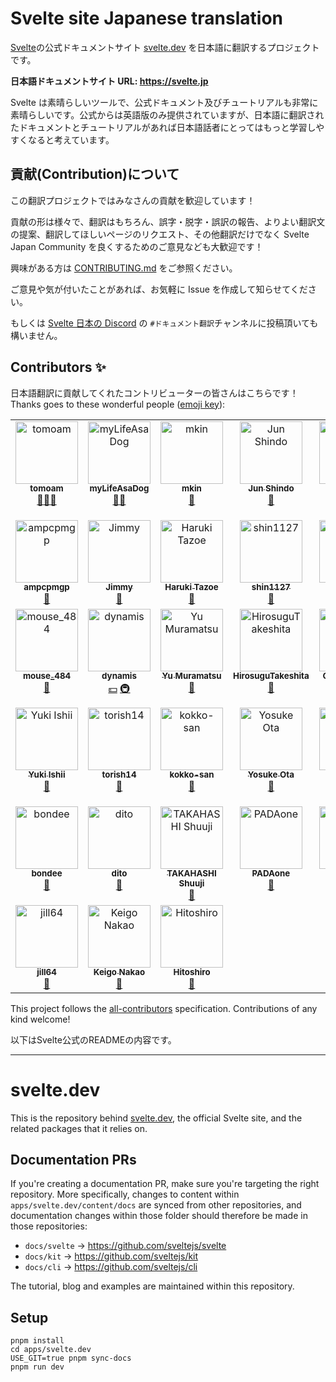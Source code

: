 # Svelte site Japanese translation

[Svelte](https://github.com/sveltejs/svelte)の公式ドキュメントサイト [svelte.dev](https://svelte.dev/) を日本語に翻訳するプロジェクトです。

**日本語ドキュメントサイト URL: https://svelte.jp**

Svelte は素晴らしいツールで、公式ドキュメント及びチュートリアルも非常に素晴らしいです。公式からは英語版のみ提供されていますが、日本語に翻訳されたドキュメントとチュートリアルがあれば日本語話者にとってはもっと学習しやすくなると考えています。

## 貢献(Contribution)について

この翻訳プロジェクトではみなさんの貢献を歓迎しています！

貢献の形は様々で、翻訳はもちろん、誤字・脱字・誤訳の報告、よりよい翻訳文の提案、翻訳してほしいページのリクエスト、その他翻訳だけでなく Svelte Japan Community を良くするためのご意見なども大歓迎です！

興味がある方は [CONTRIBUTING.md](https://github.com/svelte-jp/svelte.dev/blob/main/CONTRIBUTING.md) をご参照ください。

ご意見や気が付いたことがあれば、お気軽に Issue を作成して知らせてください。

もしくは [Svelte 日本の Discord](https://discord.com/invite/YTXq3ZtBbx) の `#ドキュメント翻訳`チャンネルに投稿頂いても構いません。


## Contributors ✨

日本語翻訳に貢献してくれたコントリビューターの皆さんはこちらです！  
Thanks goes to these wonderful people ([emoji key](https://allcontributors.org/docs/en/emoji-key)):

<!-- ALL-CONTRIBUTORS-LIST:START - Do not remove or modify this section -->
<!-- prettier-ignore-start -->
<!-- markdownlint-disable -->
<table>
  <tbody>
    <tr>
      <td align="center" valign="top" width="14.28%"><a href="https://github.com/tomoam"><img src="https://avatars.githubusercontent.com/u/29677552?v=4?s=100" width="100px;" alt="tomoam"/><br /><sub><b>tomoam</b></sub></a><br /><a href="https://github.com/svelte-jp/svelte-site-jp/commits?author=tomoam" title="Svelte documentation from previous repository">📗</a><a href="https://github.com/svelte-jp/kit/commits?author=tomoam" title="SvelteKit documentation from previous repository">📘</a><a href="https://github.com/svelte-jp/svelte.dev/commits?author=tomoam" title="Documentation">📖</a></td>
      <td align="center" valign="top" width="14.28%"><a href="https://github.com/myLifeAsaDog"><img src="https://avatars.githubusercontent.com/u/18300178?v=4?s=100" width="100px;" alt="myLifeAsaDog"/><br /><sub><b>myLifeAsaDog</b></sub></a><br /><a href="https://github.com/svelte-jp/svelte-site-jp/commits?author=myLifeAsaDog" title="Svelte documentation from previous repository">📗</a><a href="https://github.com/svelte-jp/kit/commits?author=myLifeAsaDog" title="SvelteKit documentation from previous repository">📘</a></td>
      <td align="center" valign="top" width="14.28%"><a href="https://github.com/Makohan"><img src="https://avatars.githubusercontent.com/u/32333141?v=4?s=100" width="100px;" alt="mkin"/><br /><sub><b>mkin</b></sub></a><br /><a href="https://github.com/svelte-jp/svelte-site-jp/commits?author=Makohan" title="Svelte documentation from previous repository">📗</a></td>
      <td align="center" valign="top" width="14.28%"><a href="https://qiita.com/jay-es"><img src="https://avatars.githubusercontent.com/u/46585162?v=4?s=100" width="100px;" alt="Jun Shindo"/><br /><sub><b>Jun Shindo</b></sub></a><br /><a href="https://github.com/svelte-jp/svelte-site-jp/commits?author=jay-es" title="Svelte documentation from previous repository">📗</a></td>
      <td align="center" valign="top" width="14.28%"><a href="https://speakerdeck.com/clown0082"><img src="https://avatars.githubusercontent.com/u/4125257?v=4?s=100" width="100px;" alt="Keeth Kuwahara"/><br /><sub><b>Keeth Kuwahara</b></sub></a><br /><a href="https://github.com/svelte-jp/svelte-site-jp/commits?author=kkeeth" title="Svelte documentation from previous repository">📗</a></td>
      <td align="center" valign="top" width="14.28%"><a href="https://github.com/oekazuma"><img src="https://avatars.githubusercontent.com/u/29580221?v=4?s=100" width="100px;" alt="Kazuma Oe"/><br /><sub><b>Kazuma Oe</b></sub></a><br /><a href="https://github.com/svelte-jp/svelte-site-jp/commits?author=oekazuma" title="Svelte documentation from previous repository">📗</a><a href="https://github.com/svelte-jp/kit/commits?author=oekazuma" title="SvelteKit documentation from previous repository">📘</a><a href="https://github.com/svelte-jp/svelte.dev/commits?author=oekazuma" title="Documentation">📖</a></td>
      <td align="center" valign="top" width="14.28%"><a href="https://github.com/Shunpoco"><img src="https://avatars.githubusercontent.com/u/25903627?v=4?s=100" width="100px;" alt="Shunpoco"/><br /><sub><b>Shunpoco</b></sub></a><br /><a href="https://github.com/svelte-jp/svelte-site-jp/commits?author=Shunpoco" title="Svelte documentation from previous repository">📗</a></td>
    </tr>
    <tr>
      <td align="center" valign="top" width="14.28%"><a href="https://github.com/ampcpmgp"><img src="https://avatars.githubusercontent.com/u/13173632?v=4?s=100" width="100px;" alt="ampcpmgp"/><br /><sub><b>ampcpmgp</b></sub></a><br /><a href="https://github.com/svelte-jp/svelte-site-jp/commits?author=ampcpmgp" title="Svelte documentation from previous repository">📗</a></td>
      <td align="center" valign="top" width="14.28%"><a href="https://github.com/takoyaro"><img src="https://avatars.githubusercontent.com/u/54836677?v=4?s=100" width="100px;" alt="Jimmy"/><br /><sub><b>Jimmy</b></sub></a><br /><a href="https://github.com/svelte-jp/svelte-site-jp/commits?author=takoyaro" title="Svelte documentation from previous repository">📗</a></td>
      <td align="center" valign="top" width="14.28%"><a href="https://github.com/jdkfx"><img src="https://avatars.githubusercontent.com/u/40142697?v=4?s=100" width="100px;" alt="Haruki Tazoe"/><br /><sub><b>Haruki Tazoe</b></sub></a><br /><a href="https://github.com/svelte-jp/svelte-site-jp/commits?author=jdkfx" title="Svelte documentation from previous repository">📗</a></td>
      <td align="center" valign="top" width="14.28%"><a href="https://shin1127.github.io/myPortfolio/"><img src="https://avatars.githubusercontent.com/u/56531152?v=4?s=100" width="100px;" alt="shin1127"/><br /><sub><b>shin1127</b></sub></a><br /><a href="https://github.com/svelte-jp/svelte-site-jp/commits?author=shin1127" title="Svelte documentation from previous repository">📗</a></td>
      <td align="center" valign="top" width="14.28%"><a href="https://twilink.click/mikeanakida"><img src="https://avatars.githubusercontent.com/u/32151765?v=4?s=100" width="100px;" alt="manaki"/><br /><sub><b>manaki</b></sub></a><br /><a href="https://github.com/svelte-jp/svelte-site-jp/commits?author=manak1" title="Svelte documentation from previous repository">📗</a></td>
      <td align="center" valign="top" width="14.28%"><a href="https://github.com/knj4484"><img src="https://avatars.githubusercontent.com/u/11140280?v=4?s=100" width="100px;" alt="knj4484"/><br /><sub><b>knj4484</b></sub></a><br /><a href="https://github.com/svelte-jp/svelte-site-jp/commits?author=knj4484" title="Svelte documentation from previous repository">📗</a></td>
      <td align="center" valign="top" width="14.28%"><a href="https://katanugramer.hatenablog.com/"><img src="https://avatars.githubusercontent.com/u/42486288?v=4?s=100" width="100px;" alt="miruoo"/><br /><sub><b>miruoo</b></sub></a><br /><a href="https://github.com/svelte-jp/svelte-site-jp/commits?author=miily8310s" title="Svelte documentation from previous repository">📗</a><a href="https://github.com/svelte-jp/kit/commits?author=miily8310s" title="SvelteKit documentation from previous repository">📘</a></td>
    </tr>
    <tr>
      <td align="center" valign="top" width="14.28%"><a href="https://portfolio.mouse484.tk/"><img src="https://avatars.githubusercontent.com/u/38714187?v=4?s=100" width="100px;" alt="mouse_484"/><br /><sub><b>mouse_484</b></sub></a><br /><a href="https://github.com/svelte-jp/svelte-site-jp/commits?author=mouse484" title="Svelte documentation from previous repository">📗</a></td>
      <td align="center" valign="top" width="14.28%"><a href="http://dynamis.jp/"><img src="https://avatars.githubusercontent.com/u/188166?v=4?s=100" width="100px;" alt="dynamis"/><br /><sub><b>dynamis</b></sub></a><br /><a href="#financial-dynamis" title="Financial">💵</a> <a href="#infra-dynamis" title="Infrastructure (Hosting, Build-Tools, etc)">🚇</a></td>
      <td align="center" valign="top" width="14.28%"><a href="https://github.com/Murayu0225"><img src="https://avatars.githubusercontent.com/u/37988559?v=4?s=100" width="100px;" alt="Yu Muramatsu"/><br /><sub><b>Yu Muramatsu</b></sub></a><br /><a href="https://github.com/svelte-jp/svelte-site-jp/commits?author=Murayu0225" title="Svelte documentation from previous repository">📗</a></td>
      <td align="center" valign="top" width="14.28%"><a href="https://qiita.com/fuwasegu"><img src="https://avatars.githubusercontent.com/u/52437973?v=4?s=100" width="100px;" alt="HirosuguTakeshita"/><br /><sub><b>HirosuguTakeshita</b></sub></a><br /><a href="https://github.com/svelte-jp/svelte-site-jp/commits?author=lunain84" title="Svelte documentation from previous repository">📗</a></td>
      <td align="center" valign="top" width="14.28%"><a href="https://yamanoku.net/"><img src="https://avatars.githubusercontent.com/u/1996642?v=4?s=100" width="100px;" alt="Okuto Oyama"/><br /><sub><b>Okuto Oyama</b></sub></a><br /><a href="https://github.com/svelte-jp/svelte-site-jp/commits?author=yamanoku" title="Svelte documentation from previous repository">📗</a><a href="https://github.com/svelte-jp/kit/commits?author=yamanoku" title="SvelteKit documentation from previous repository">📘</a></td>
      <td align="center" valign="top" width="14.28%"><a href="https://github.com/baseballyama"><img src="https://avatars.githubusercontent.com/u/19153718?v=4?s=100" width="100px;" alt="Yuichiro Yamashita"/><br /><sub><b>Yuichiro Yamashita</b></sub></a><br /><a href="https://github.com/svelte-jp/svelte-site-jp/commits?author=baseballyama" title="Svelte documentation from previous repository">📗</a></td>
      <td align="center" valign="top" width="14.28%"><a href="https://keybase.io/nullnyat"><img src="https://avatars.githubusercontent.com/u/89781396?v=4?s=100" width="100px;" alt="Nullcat chan!"/><br /><sub><b>Nullcat chan!</b></sub></a><br /><a href="https://github.com/svelte-jp/svelte-site-jp/commits?author=nullnyat" title="Svelte documentation from previous repository">📗</a></td>
    </tr>
    <tr>
      <td align="center" valign="top" width="14.28%"><a href="https://github.com/komura-c"><img src="https://avatars.githubusercontent.com/u/37304826?v=4?s=100" width="100px;" alt="Yuki Ishii"/><br /><sub><b>Yuki Ishii</b></sub></a><br /><a href="https://github.com/svelte-jp/svelte-site-jp/commits?author=komura-c" title="Svelte documentation from previous repository">📗</a></td>
      <td align="center" valign="top" width="14.28%"><a href="https://sukimakakumei.co.jp/"><img src="https://avatars.githubusercontent.com/u/49876561?v=4?s=100" width="100px;" alt="torish14"/><br /><sub><b>torish14</b></sub></a><br /><a href="https://github.com/svelte-jp/svelte-site-jp/commits?author=torish14" title="Svelte documentation from previous repository">📗</a></td>
      <td align="center" valign="top" width="14.28%"><a href="https://github.com/kokko-san"><img src="https://avatars.githubusercontent.com/u/36446753?v=4?s=100" width="100px;" alt="kokko-san"/><br /><sub><b>kokko-san</b></sub></a><br /><a href="https://github.com/svelte-jp/svelte-site-jp/commits?author=kokko-san" title="Svelte documentation from previous repository">📗</a></td>
      <td align="center" valign="top" width="14.28%"><a href="https://ota-meshi.github.io/"><img src="https://avatars.githubusercontent.com/u/16508807?v=4?s=100" width="100px;" alt="Yosuke Ota"/><br /><sub><b>Yosuke Ota</b></sub></a><br /><a href="https://github.com/svelte-jp/svelte-site-jp/commits?author=ota-meshi" title="Svelte documentation from previous repository">📗</a></td>
      <td align="center" valign="top" width="14.28%"><a href="https://github.com/dajiaji"><img src="https://avatars.githubusercontent.com/u/3192030?v=4?s=100" width="100px;" alt="Ajitomi Daisuke"/><br /><sub><b>Ajitomi Daisuke</b></sub></a><br /><a href="https://github.com/svelte-jp/kit/commits?author=dajiaji" title="SvelteKit documentation from previous repository">📘</a></td>
      <td align="center" valign="top" width="14.28%"><a href="http://mitsu-ksgr.github.io/"><img src="https://avatars.githubusercontent.com/u/3091232?v=4?s=100" width="100px;" alt="mitsu-ksgr"/><br /><sub><b>mitsu-ksgr</b></sub></a><br /><a href="https://github.com/svelte-jp/svelte-site-jp/commits?author=mitsu-ksgr" title="Svelte documentation from previous repository">📗</a></td>
      <td align="center" valign="top" width="14.28%"><a href="http://tatsuyafw.hatenablog.jp/"><img src="https://avatars.githubusercontent.com/u/1162665?v=4?s=100" width="100px;" alt="Tatsuya Hoshino"/><br /><sub><b>Tatsuya Hoshino</b></sub></a><br /><a href="https://github.com/svelte-jp/svelte-site-jp/commits?author=tatsuyafw" title="Svelte documentation from previous repository">📗</a></td>
    </tr>
    <tr>
	    <td align="center" valign="top" width="14.28%"><a href="https://github.com/kimdj2"><img src="https://avatars.githubusercontent.com/u/38813699?v=4?s=100" width="100px;" alt="bondee"/><br /><sub><b>bondee</b></sub></a><br /><a href="https://github.com/svelte-jp/kit/commits?author=kimdj2" title="SvelteKit documentation from previous repository">📘</a></td>
	    <td align="center" valign="top" width="14.28%"><a href="https://github.com/dito"><img src="https://avatars.githubusercontent.com/u/4264269?v=4?s=100" width="100px;" alt="dito"/><br /><sub><b>dito</b></sub></a><br /><a href="https://github.com/svelte-jp/kit/commits?author=dito" title="SvelteKit documentation from previous repository">📘</a></td>
      <td align="center" valign="top" width="14.28%"><a href="https://shuuji3.xyz/"><img src="https://avatars.githubusercontent.com/u/1425259?v=4?s=100" width="100px;" alt="TAKAHASHI Shuuji"/><br /><sub><b>TAKAHASHI Shuuji</b></sub></a><br /><a href="https://github.com/svelte-jp/svelte-site-jp/commits?author=shuuji3" title="Svelte documentation from previous repository">📗</a></td>
      <td align="center" valign="top" width="14.28%"><a href="https://github.com/yo-goto"><img src="https://avatars.githubusercontent.com/u/50942816?v=4?s=100" width="100px;" alt="PADAone"/><br /><sub><b>PADAone</b></sub></a><br /><a href="https://github.com/svelte-jp/svelte-site-jp/commits?author=yo-goto" title="Svelte documentation from previous repository">📗</a></td>
      <td align="center" valign="top" width="14.28%"><a href="https://github.com/yuki0418"><img src="https://avatars.githubusercontent.com/u/45615348?v=4?s=100" width="100px;" alt="Yuki Ishii"/><br /><sub><b>Yuki Ishii</b></sub></a><br /><a href="https://github.com/svelte-jp/svelte.dev/commits?author=yuki0418" title="Documentation">📖</a></td>
			<td align="center" valign="top" width="14.28%"><a href="https://github.com/tada-tsu"><img src="https://avatars.githubusercontent.com/u/34794025?v=4?s=100" width="100px;" alt="Tadatsugu Ohno"/><br /><sub><b>Tadatsugu Ohno</b></sub></a><br /><a href="https://github.com/svelte-jp/svelte.dev/commits?author=tada-tsu" title="Documentation">📖</a></td>
			<td align="center" valign="top" width="14.28%"><a href="https://github.com/akku1139"><img src="https://avatars.githubusercontent.com/u/151517253?v=4?s=100" width="100px;" alt="-akku-"/><br /><sub><b>-akku-</b></sub></a><br /><a href="https://github.com/svelte-jp/svelte.dev/commits?author=akku1139" title="Documentation">📖</a></td>
    </tr>
    <tr>
	    <td align="center" valign="top" width="14.28%"><a href="https://github.com/jill64"><img src="https://avatars.githubusercontent.com/u/143883742?v=4?s=100" width="100px;" alt="jill64"/><br /><sub><b>jill64</b></sub></a><br /><a href="https://github.com/svelte-jp/svelte.dev/commits?author=jill64" title="Documentation">📖</a></td>
	    <td align="center" valign="top" width="14.28%"><a href="https://team-steg.com/"><img src="https://avatars.githubusercontent.com/u/54620036?v=4?s=100" width="100px;" alt="Keigo Nakao"/><br /><sub><b>Keigo Nakao</b></sub></a><br /><a href="https://github.com/svelte-jp/svelte.dev/commits?author=kspace-trk " title="Documentation">📖</a></td>
	    <td align="center" valign="top" width="14.28%"><a href="https://hitorishiro.com"><img src="https://avatars.githubusercontent.com/u/54262718?v=4?s=100" width="100px;" alt="Hitoshiro"/><br /><sub><b>Hitoshiro</b></sub></a><br /><a href="https://github.com/svelte-jp/svelte.dev/commits?author=HitoshiroKyoka" title="Documentation">📖</a></td>
    </tr>
  </tbody>
</table>

<!-- markdownlint-restore -->
<!-- prettier-ignore-end -->

<!-- ALL-CONTRIBUTORS-LIST:END -->

This project follows the [all-contributors](https://github.com/all-contributors/all-contributors) specification. Contributions of any kind welcome!


以下はSvelte公式のREADMEの内容です。

---

# svelte.dev

This is the repository behind [svelte.dev](https://svelte.dev), the official Svelte site, and the related packages that it relies on.

## Documentation PRs

If you're creating a documentation PR, make sure you're targeting the right repository. More specifically, changes to content within `apps/svelte.dev/content/docs` are synced from other repositories, and documentation changes within those folder should therefore be made in those repositories:

- `docs/svelte` -> https://github.com/sveltejs/svelte
- `docs/kit` -> https://github.com/sveltejs/kit
- `docs/cli` -> https://github.com/sveltejs/cli

The tutorial, blog and examples are maintained within this repository.

## Setup

```
pnpm install
cd apps/svelte.dev
USE_GIT=true pnpm sync-docs
pnpm run dev
```
